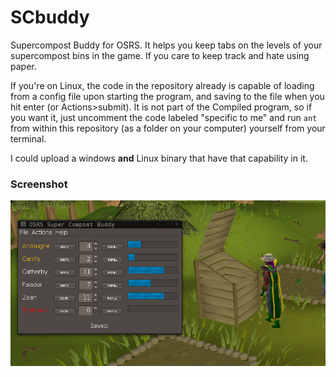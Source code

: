 # SCbuddy
Supercompost Buddy for OSRS.  It helps you keep tabs on the levels of your supercompost bins in the game.  If you care to keep track and hate using paper. 

If you're on Linux, the code in the repository already is capable of loading from a config file upon starting the program, and saving to the file when you hit enter (or Actions>submit).  It is not part of the Compiled program, so if you want it, just uncomment the code labeled "specific to me" and run `ant ` from within this repository (as a folder on your computer) yourself from your terminal.  

I could upload a windows **and** Linux binary that have that capability in it.

### Screenshot
![alt tag](https://github.com/reprise5/SCbuddy/blob/master/Screenshot.png)

